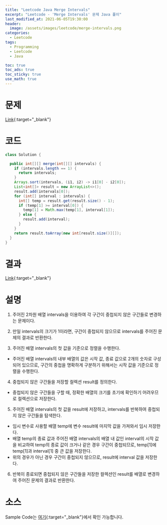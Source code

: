 ```yaml
---
title: "Leetcode Java Merge Intervals"
excerpt: "Leetcode - 'Merge Intervals' 문제 Java 풀이"
last_modified_at: 2021-06-05T19:30:00
header:
  image: /assets/images/leetcode/merge-intervals.png
categories:
  - Leetcode
tags:
  - Programming
  - Leetcode
  - Java

toc: true
toc_ads: true
toc_sticky: true
use_math: true
---
```

# 문제
[Link](https://leetcode.com/problems/merge-intervals/){:target="_blank"}

# 코드
```java
class Solution {

  public int[][] merge(int[][] intervals) {
    if (intervals.length == 1) {
      return intervals;
    }
    Arrays.sort(intervals, (i1, i2) -> i1[0] - i2[0]);
    List<int[]> result = new ArrayList<>();
    result.add(intervals[0]);
    for (int[] interval : intervals) {
      int[] temp = result.get(result.size() - 1);
      if (temp[1] >= interval[0]) {
        temp[1] = Math.max(temp[1], interval[1]);
      } else {
        result.add(interval);
      }
    }
    return result.toArray(new int[result.size()][]);
  }
}
```

# 결과
[Link](https://leetcode.com/submissions/detail/503310440/){:target="_blank"}

# 설명
1. 주어진 2차원 배열 intervals을 이용하여 각 구간이 중첩되지 않은 구간들로 변경하는 문제이다.

2. 만일 intervals의 크기가 1이라면, 구간이 중첩되지 않으므로 intervals를 주어진 문제의 결과로 반환한다.

3. 주어진 배열 intervals의 첫 값을 기준으로 정렬을 수행한다.
- 주어진 배열 intervals의 내부 배열의 값은 시작 값, 종료 값으로 2개의 숫자로 구성되어 있으므로, 구간의 중첩을 명확하게 구분하기 위해서는 시작 값을 기준으로 정렬을 수행한다.

4. 중첩되지 않은 구간들을 저장할 컬렉션 result를 정의한다.
- 중첩되지 않은 구간들을 구할 때, 정확한 배열의 크기를 초기에 확인하기 어려우므로 컬렉션으로 저장한다.

5. 주어진 배열 intervals의 첫 값을 result에 저장하고, intervals를 반복하여 중첩되지 않은 구간들을 탐색한다.
- 임시 변수로 사용할 배열 temp에 변수 result에 마지막 값을 가져와서 임시 저장한다.
- 배열 temp의 종료 값과 주어진 배열 intervals의 배열 내 값인 interval의 시작 값을 비교하여 temp의 종료 값이 크거나 같은 경우 구간이 중첩되므로, temp[1]에 temp[1]과 interval[1] 중 큰 값을 저장한다.
- 위의 경우가 아닌 경우 구간이 중첩되지 않으므로, result에 interval 값을 저장한다.

6. 반복이 종료되면 중첩되지 않은 구간들을 저장한 컬렉션인 result를 배열로 변경하여 주어진 문제의 결과로 반환한다.

# 소스
Sample Code는 [여기](https://github.com/GracefulSoul/leetcode/blob/master/src/main/java/gracefulsoul/problems/MergeIntervals.java){:target="_blank"}에서 확인 가능합니다.